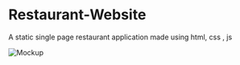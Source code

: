 # Restaurant-Website

A static single page restaurant application made using html, css , js


![Mockup](/mockup/Restuarant.gif)
